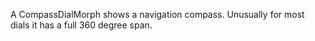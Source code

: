 A CompassDialMorph shows a navigation compass. Unusually for most dials it has a full 360 degree span.